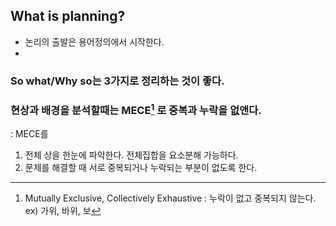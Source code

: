 ## What is planning?
- 논리의 출발은 용어정의에서 시작한다.
- 
### So what/Why so는 3가지로 정리하는 것이 좋다.
### 현상과 배경을 분석할때는 MECE[^1] 로 중복과 누락을 없앤다.
: MECE를 
1. 전체 상을 한눈에 파악한다. 전체집합을 요소분해 가능하다.
2. 문제를 해결할 때 서로 중복되거나 누락되는 부분이 없도록 한다.











[^1]: Mutually Exclusive, Collectively Exhaustive : 누락이 없고 중복되지 않는다. ex) 가위, 바위, 보
<!--stackedit_data:
eyJoaXN0b3J5IjpbLTg4ODgwMDc4NSw4OTgxOTk5NzgsLTIwOD
g3NDY2MTJdfQ==
-->